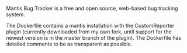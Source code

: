Mantis Bug Tracker is a free and open source, web-based bug tracking system.

The Dockerfile contains a mantis installation with the CustomReporter plugin (currently downloaded from my own fork, until support for the newest version is in the master branch of the plugin). The Dockerfile has detailed comments to be as transparent as possible.
